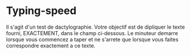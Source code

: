 # Typing-speed
Il s'agit d'un test de dactylographie. Votre objectif est de dipliquer le texte fourni, EXACTEMENT, dans le champ ci-dessous. Le minuteur demarre lorsque vous commencez a taper et ne s'arrete que lorsque vous faites correspondre exactement a ce texte.

